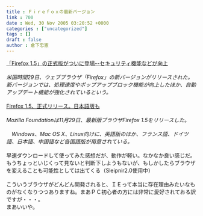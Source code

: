 ```yaml
---
title : Ｆｉｒｅｆｏｘの最新バージョン
link : 700
date : Wed, 30 Nov 2005 03:20:52 +0000
categories : ["uncategorized"]
tags : []
draft : false
author : 倉下忠憲
---
```


<A HREF="http://japan.cnet.com/news/media/story/0,2000047715,20091847,00.htm" TARGET="_blank">「Firefox 1.5」の正式版がついに登場--セキュリティ機能などが向上</A><BR><BR><I>米国時間29日、ウェブブラウザ「Firefox」の新バージョンがリリースされた。新バージョンでは、処理速度やポップアップブロック機能が向上したほか、自動アップデート機能が強化されているという。</I><BR><BR><A HREF="http://www.itmedia.co.jp/news/articles/0511/30/news017.html" TARGET="_blank">Firefox 1.5、正式リリース。日本語版も</A><BR><BR><I>Mozilla Foundationは11月29日、最新版ブラウザFirefox 1.5をリリースした。<BR><BR>　Windows、Mac OS X、Linux向けに、英語版のほか、フランス語、ドイツ語、日本語、中国語など各国語版が用意されている。</I><BR><BR>早速ダウンロードして使ってみた感想だが、動作が軽い。なかなか良い感じだ。もうちょっといじくって見ないと判断下しようもないが、もしかしたらブラウザを変えることも可能性としては出てくる（Sleipnir2.0使用中）<BR><BR>こういうブラウザがどんどん開発されると、ＩＥって本当に存在理由みたいなものがなくなりつつありますね。まあＰＣ初心者の方には非常に愛好されておる訳ですが・・・。<BR>まあいいや。<BR><BR><BR><br><br>
